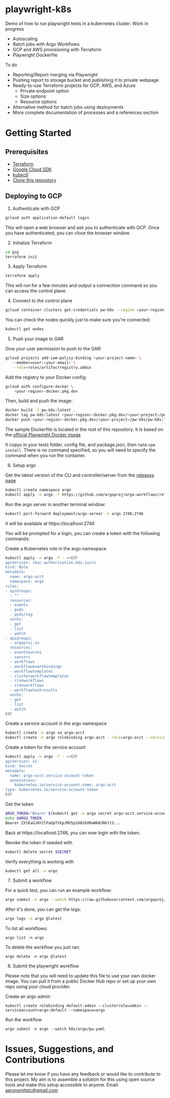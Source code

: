 # playwright-k8s

Demo of how to run playwright tests in a kubernetes cluster. Work in progress

- Autoscaling
- Batch jobs with Argo Workflows
- GCP and AWS provisioning with Terraform
- Playwright Dockerfile

To do
- Reporting/Report merging via Playwright
- Pushing report to storage bucket and publishing it to private webpage
- Ready-to-use Terraform projects for GCP, AWS, and Azure
   - Private endpoint option
   - Size options
   - Resource options 
- Alternative method for batch jobs using deployments
- More complete documentation of processes and a references section

# Getting Started

## Prerequisites

- [Terraform](https://www.terraform.io/downloads.html)
- [Google Cloud SDK](https://cloud.google.com/sdk/docs/install)
- [kubectl](https://kubernetes.io/docs/tasks/tools/install-kubectl/)
- [Clone this repository](https://github.com/aaron-smits/playwright-k8s)

## Deploying to GCP

1. Authenticate with GCP

``` bash
gcloud auth application-default login
```

This will open a web browser and ask you to authenticate with GCP. Once you have authenticated, you can close the browser window.


2. Initialize Terraform

``` bash
cd gcp
terraform init
```

3. Apply Terraform

``` bash
terraform apply
```

This will run for a few minutes and output a connection command so you can access the control plane.

4. Connect to the control plane

``` bash
gcloud container clusters get-credentials pw-k8s --region <your-region> --project <your-project>
```

You can check the nodes quickly just to make sure you're connected:

``` bash
kubectl get nodes
```


5. Push your image to GAR

Give your user permission to push to the GAR:

``` bash
gcloud projects add-iam-policy-binding <your-project-name> \                                 
   --member=user:<your-email> \
   --role=roles/artifactregistry.admin
```

Add the registry to your Docker config:

``` bash
gcloud auth configure-docker \
    <your-region>-docker.pkg.dev
```

Then, build and push the image:

``` bash
docker build -t pw-k8s:latest .
docker tag pw-k8s:latest <your-region>-docker.pkg.dev/<your-project>/pw-k8s/pw-k8s:latest
docker push <your-region>-docker.pkg.dev/<your-project>/pw-k8s/pw-k8s:latest
```

The sample Dockerfile is located in the root of this repository. It is based on the [official Playwright Docker image](https://hub.docker.com/_/microsoft-playwright)

It copys in your tests folder, config file, and package.json, then runs `npm install`. There is no command specified, so you will need to specify the command when you run the container.


6. Setup argo

Get the latest version of the CLI and controller/server from the [releases page](https://github.com/argoproj/argo-workflows/releases/latest)

``` bash
kubectl create namespace argo
kubectl apply -n argo -f https://github.com/argoproj/argo-workflows/releases/download/<your-version>/install.yaml
```

Run the argo server in another terminal window:

``` bash
kubectl port-forward deployment/argo-server -n argo 2746:2746
```

It will be available at https://localhost:2746

You will be prompted for a login, you can create a token with the following commands:

Create a Kubernetes role in the argo namespace
``` bash
kubectl apply -n argo -f - <<EOF
apiVersion: rbac.authorization.k8s.io/v1
kind: Role
metadata:
  name: argo-acct
  namespace: argo
rules:
- apiGroups:
  - ""
  resources:
  - events
  - pods
  - pods/log
  verbs:
  - get
  - list
  - watch
- apiGroups:
  - argoproj.io
  resources:
  - eventsources
  - sensors
  - workflows
  - workfloweventbindings
  - workflowtemplates
  - clusterworkflowtemplates
  - cronworkflows
  - cronworkflows
  - workflowtaskresults
  verbs:
  - get
  - list
  - watch
EOF
```

Create a service account in the argo namespace
``` bash
kubectl create -n argo sa argo-acct  
kubectl create -n argo rolebinding argo-acct --role=argo-acct --serviceaccount=argo:argo-acct
```

Create a token for the service account
``` bash
kubectl apply -n argo -f - <<EOF
apiVersion: v1
kind: Secret
metadata:
  name: argo-acct.service-account-token
  annotations:
    kubernetes.io/service-account.name: argo-acct
type: kubernetes.io/service-account-token
EOF
```

Get the token
``` bash
ARGO_TOKEN="Bearer $(kubectl get -n argo secret argo-acct.service-account-token -o=jsonpath='{.data.token}' | base64 --decode)"
echo $ARGO_TOKEN
Bearer ZXlKaGJHY2lPaUpTVXpJMU5pSXNJbXRwWkNJNkltS...
```

Back at https://localhost:2746, you can now login with the token.


Revoke the token if needed with
``` bash
kubectl delete secret $SECRET
```

Verify everything is working with
``` bash
kubectl get all -n argo
```

7. Submit a workflow

For a quick test, you can run an example workflow:
``` bash
argo submit -n argo --watch https://raw.githubusercontent.com/argoproj/argo-workflows/master/examples/hello-world.yaml
```

After it's done, you can get the logs:
``` bash
argo logs -n argo @latest
```

To list all workflows:
```
argo list -n argo
```

To delete the workflow you just ran:
```
argo delete -n argo @latest
```

8. Submit the playwright workflow

Please note that you will need to update this file to use your own docker image. You can pull it from a public Docker Hub repo or set up your own repo using your cloud provider.  

Create an argo admin
```
kubectl create rolebinding default-admin --clusterrole=admin --serviceaccount=argo:default --namespace=argo
```
Run the workflow
```
argo submit -n argo --watch k8s/argo/pw.yaml
```

# Issues, Suggestions, and Contributions
Please let me know if you have any feedback or would like to contribute to this project. My aim is to assemble a solution for this using open source tools and make this setup accessible to anyone. Email: aaronsmitstc@gmail.com
